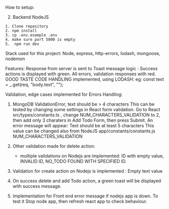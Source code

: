 
How to setup: 
 

   2. Backend NodeJS
   
	1. Clone repository
	2. npm install
	3. cp .env.example .env
	4. make sure port 5000 is empty
	5.  npm run dev 

Stack used for this project:
Node, express, http-errors, lodash, mongoose, nodemon


Features: 
Response from server is sent to Toast message logic : Success actions is displayed with green. All errors, validation responses with red.
GOOD TASTE CODE HANDLING implemented, using LODASH:  eg:  const text = _.get(req, "body.text", "");

Validation, edge cases implemented for Errors Handling:

1.  MongoDB ValidationError, text should be > 4 characters
	This can be tested by changing some settings in React form validation. 
	Go to React  src/types/constants.ts , change NUM_CHARACTERS_VALIDATION to 2, then add only 3 charaters in Add Todo Form, then press Submit. 
	An error message will appear: Text should be at least 5 characters
	This value can be changed also from NodeJS  app/constants/constants.js  NUM_CHARACTERS_VALIDATION

2. Other validation made for delete action: 
   - multiple validations on Nodejs are implemented: ID with empty value, INVALID ID,  NO_TODO FOUND WITH SPECIFIED ID.
3. Validation for create action on Nodejs is implemented : Empty text value
4. On success delete and add Todo action, a green toast will be displayed with success message.
5. Implementation for Front end error message if nodejs app is down. To test it Stop node app, then refresh react app to check behaviour.
